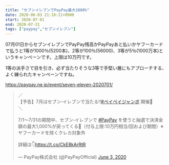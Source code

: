 ```yaml
---
title: "セブンイレブンでPayPay最大1000%"
date: 2020-06-03 21:10:11+0900
start: 2020-07-01
end: 2020-07-31
tags: ["paypay","セブンイレブン"]
---
```

07月01日からセブンイレブンでPayPay残高かPayPayあと払いかヤフーカードで払うと1等が1000％(5200本)、2等が100％(56000)、3等が5％(1000万本)というキャンペーンです。上限は10万円です。

1等の派手さで目を引き、必ず当たりそうな3等で手堅い層にもアプローチする、よく練られたキャンペーンですね。

https://paypay.ne.jp/event/seven-eleven-2020701/

<blockquote class="twitter-tweet"><p lang="ja" dir="ltr">／<br>【予告】7月はセブン‐イレブンで当たる‼️<a href="https://twitter.com/hashtag/%E3%83%9A%E3%82%A4%E3%83%9A%E3%82%A4%E3%82%B8%E3%83%A3%E3%83%B3%E3%83%9C?src=hash&amp;ref_src=twsrc%5Etfw">#ペイペイジャンボ</a> 開催🎉<br>＼<br><br>7/1～7/31の期間中、セブン‐イレブンで <a href="https://twitter.com/hashtag/PayPay?src=hash&amp;ref_src=twsrc%5Etfw">#PayPay</a> を使うと抽選で決済金額の最大1,000%が戻ってくる🤩（付与上限:10万円相当/回および期間）※ヤフーカードを除くクレカ対象外<br><br>詳細は👇<a href="https://t.co/CkE8kArRtR">https://t.co/CkE8kArRtR</a></p>&mdash; PayPay株式会社 (@PayPayOfficial) <a href="https://twitter.com/PayPayOfficial/status/1268114660818972672?ref_src=twsrc%5Etfw">June 3, 2020</a></blockquote> <script async src="https://platform.twitter.com/widgets.js" charset="utf-8"></script>

